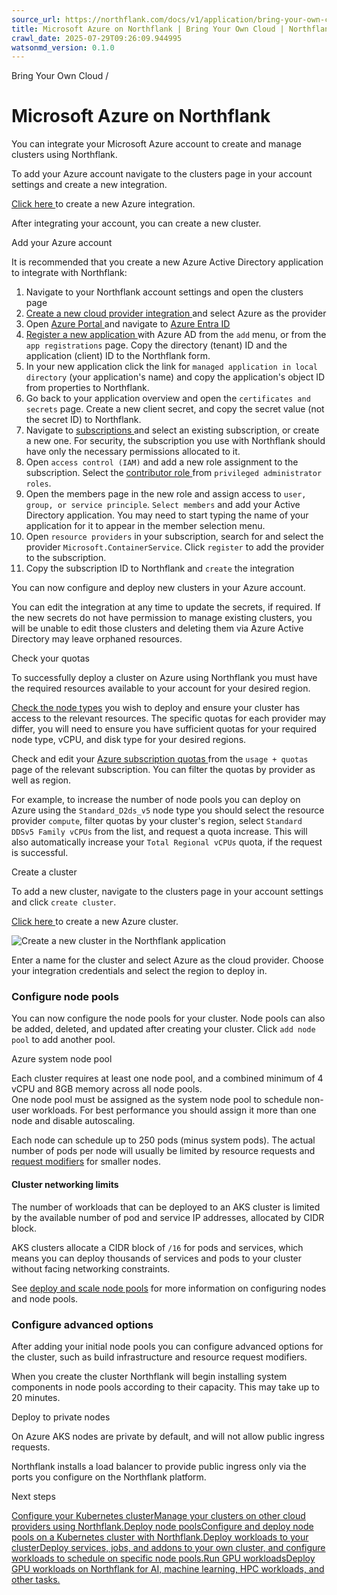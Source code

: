 ```yaml
---
source_url: https://northflank.com/docs/v1/application/bring-your-own-cloud/azure-on-northflank
title: Microsoft Azure on Northflank | Bring Your Own Cloud | Northflank Application docs
crawl_date: 2025-07-29T09:26:09.944995
watsonmd_version: 0.1.0
---
```


Bring Your Own Cloud / 

# Microsoft Azure on Northflank

You can integrate your Microsoft Azure account to create and manage clusters using Northflank.

To add your Azure account navigate to the clusters page in your account settings and create a new integration.

[Click here ](https://app.northflank.com/s/account/cloud/clusters/integrations/new/azure) to create a new Azure integration.

After integrating your account, you can create a new cluster.

Add your Azure account

It is recommended that you create a new Azure Active Directory application to integrate with Northflank:

  1. Navigate to your Northflank account settings and open the clusters page
  2. [Create a new cloud provider integration ](https://app.northflank.com/s/account/cloud/clusters/integrations/new/azure) and select Azure as the provider
  3. Open [Azure Portal ](https://portal.azure.com/) and navigate to [Azure Entra ID ](https://portal.azure.com/#view/Microsoft_AAD_IAM/ActiveDirectoryMenuBlade/~/Overview)
  4. [Register a new application ](https://learn.microsoft.com/en-us/azure/active-directory/develop/quickstart-register-app) with Azure AD from the `add` menu, or from the `app registrations` page. Copy the directory (tenant) ID and the application (client) ID to the Northflank form.
  5. In your new application click the link for `managed application in local directory` (your application's name) and copy the application's object ID from properties to Northflank.
  6. Go back to your application overview and open the `certificates and secrets` page. Create a new client secret, and copy the secret value (not the secret ID) to Northflank.
  7. Navigate to [subscriptions ](https://portal.azure.com/#view/Microsoft_Azure_Billing/SubscriptionsBlade) and select an existing subscription, or create a new one. For security, the subscription you use with Northflank should have only the necessary permissions allocated to it.
  8. Open `access control (IAM)` and add a new role assignment to the subscription. Select the [contributor role ](https://learn.microsoft.com/en-us/azure/role-based-access-control/built-in-roles#contributor) from `privileged administrator roles`.
  9. Open the members page in the new role and assign access to `user, group, or service principle`. `Select members` and add your Active Directory application. You may need to start typing the name of your application for it to appear in the member selection menu.
  10. Open `resource providers` in your subscription, search for and select the provider `Microsoft.ContainerService`. Click `register` to add the provider to the subscription.
  11. Copy the subscription ID to Northflank and `create` the integration



You can now configure and deploy new clusters in your Azure account.

You can edit the integration at any time to update the secrets, if required. If the new secrets do not have permission to manage existing clusters, you will be unable to edit those clusters and deleting them via Azure Active Directory may leave orphaned resources.

Check your quotas

To successfully deploy a cluster on Azure using Northflank you must have the required resources available to your account for your desired region.

[Check the node types](deploy-and-scale-node-pools#select-node-type) you wish to deploy and ensure your cluster has access to the relevant resources. The specific quotas for each provider may differ, you will need to ensure you have sufficient quotas for your required node type, vCPU, and disk type for your desired regions.

Check and edit your [Azure subscription quotas ](https://learn.microsoft.com/en-us/azure/azure-resource-manager/management/azure-subscription-service-limits) from the `usage + quotas` page of the relevant subscription. You can filter the quotas by provider as well as region.

For example, to increase the number of node pools you can deploy on Azure using the `Standard_D2ds_v5` node type you should select the resource provider `compute`, filter quotas by your cluster's region, select `Standard DDSv5 Family vCPUs` from the list, and request a quota increase. This will also automatically increase your `Total Regional vCPUs` quota, if the request is successful.

Create a cluster

To add a new cluster, navigate to the clusters page in your account settings and click `create cluster`.

[Click here ](https://app.northflank.com/s/account/cloud/clusters/new/azure) to create a new Azure cluster.

![Create a new cluster in the Northflank application](https://assets.northflank.com/documentation/v1/application/bring-your-own-cloud/create-a-kubernetes-cluster-with-Northflank/create-cluster.png)

Enter a name for the cluster and select Azure as the cloud provider. Choose your integration credentials and select the region to deploy in.

### Configure node pools

You can now configure the node pools for your cluster. Node pools can also be added, deleted, and updated after creating your cluster. Click `add node pool` to add another pool.

Azure system node pool

Each cluster requires at least one node pool, and a combined minimum of 4 vCPU and 8GB memory across all node pools.  
One node pool must be assigned as the system node pool to schedule non-user workloads. For best performance you should assign it more than one node and disable autoscaling.

Each node can schedule up to 250 pods (minus system pods). The actual number of pods per node will usually be limited by resource requests and [request modifiers](configure-your-cluster#configure-resources) for smaller nodes.

#### Cluster networking limits

The number of workloads that can be deployed to an AKS cluster is limited by the available number of pod and service IP addresses, allocated by CIDR block.

AKS clusters allocate a CIDR block of `/16` for pods and services, which means you can deploy thousands of services and pods to your cluster without facing networking constraints.

See [deploy and scale node pools](deploy-and-scale-node-pools) for more information on configuring nodes and node pools.

### Configure advanced options

After adding your initial node pools you can configure advanced options for the cluster, such as build infrastructure and resource request modifiers.

When you create the cluster Northflank will begin installing system components in node pools according to their capacity. This may take up to 20 minutes.

Deploy to private nodes

On Azure AKS nodes are private by default, and will not allow public ingress requests.

Northflank installs a load balancer to provide public ingress only via the ports you configure on the Northflank platform.

Next steps

[Configure your Kubernetes clusterManage your clusters on other cloud providers using Northflank.](/docs/v1/application/bring-your-own-cloud/configure-your-cluster)[Deploy node poolsConfigure and deploy node pools on a Kubernetes cluster with Northflank.](/docs/v1/application/bring-your-own-cloud/deploy-and-scale-node-pools)[Deploy workloads to your clusterDeploy services, jobs, and addons to your own cluster, and configure workloads to schedule on specific node pools.](/docs/v1/application/bring-your-own-cloud/deploy-workloads-to-your-cluster)[Run GPU workloadsDeploy GPU workloads on Northflank for AI, machine learning, HPC workloads, and other tasks.](/docs/v1/application/gpu-workloads/gpus-on-northflank)